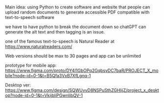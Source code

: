 Main idea: using Python to create software and website that people can upload random documents to generate accessible PDF compatible with text-to-speech software

we have to have python to break the document down so chatGPT can generate the alt text and then tagging is an issue. 

one of the famous text-to-speech is Natural Reader at https://www.naturalreaders.com/ 

Web versions should be max to 30 pages and app can be unlimited 

prototype for mobile app: 
https://www.figma.com/proto/DY4I1GbOPq2GqbsvDC7baR/PROJECT_X_mobile?node-id=0-1&t=B5Qfa3VxB7XfLgnq-1

Desktop ver: 
https://www.figma.com/design/SQWUvvD8NSPuSthZGHlijZ/project_x_desktop?node-id=0-1&t=VkijbliPGwnlibQV-1
